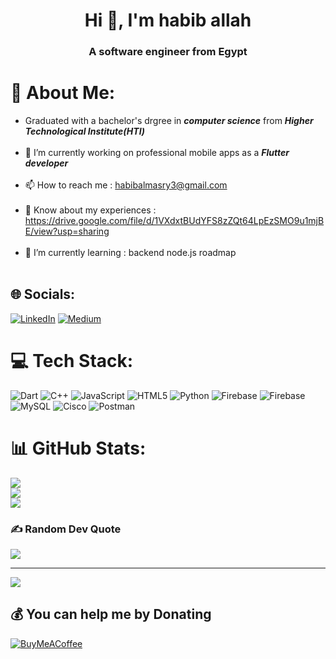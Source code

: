 <h1 align="center">Hi 👋, I'm habib allah</h1>
<h3 align="center">A software engineer from Egypt</h3>

# 💫 About Me:

- Graduated with a bachelor's drgree in ***computer science*** from ***Higher Technological Institute(HTI)***<br><br>
- 🔭 I’m currently working on professional mobile apps as a ***Flutter developer***<br><br>
- 📫 How to reach me : habibalmasry3@gmail.com<br><br>
- 📄 Know about my experiences : https://drive.google.com/file/d/1VXdxtBUdYFS8zZQt64LpEzSMO9u1mjBE/view?usp=sharing<br><br>
- 🌱 I’m currently learning : backend node.js roadmap<br><br>


## 🌐 Socials:
[![LinkedIn](https://img.shields.io/badge/LinkedIn-%230077B5.svg?logo=linkedin&logoColor=white)](https://linkedin.com/in/habib-almasry-012685198) [![Medium](https://img.shields.io/badge/Medium-12100E?logo=medium&logoColor=white)](https://medium.com/@@habibalmasry3) 

# 💻 Tech Stack:
![Dart](https://img.shields.io/badge/dart-%230175C2.svg?style=for-the-badge&logo=dart&logoColor=white) ![C++](https://img.shields.io/badge/c++-%2300599C.svg?style=for-the-badge&logo=c%2B%2B&logoColor=white) ![JavaScript](https://img.shields.io/badge/javascript-%23323330.svg?style=for-the-badge&logo=javascript&logoColor=%23F7DF1E) ![HTML5](https://img.shields.io/badge/html5-%23E34F26.svg?style=for-the-badge&logo=html5&logoColor=white) ![Python](https://img.shields.io/badge/python-3670A0?style=for-the-badge&logo=python&logoColor=ffdd54) ![Firebase](https://img.shields.io/badge/firebase-%23039BE5.svg?style=for-the-badge&logo=firebase) ![Firebase](https://img.shields.io/badge/Firebase-039BE5?style=for-the-badge&logo=Firebase&logoColor=white) ![MySQL](https://img.shields.io/badge/mysql-%2300000f.svg?style=for-the-badge&logo=mysql&logoColor=white) ![Cisco](https://img.shields.io/badge/cisco-%23049fd9.svg?style=for-the-badge&logo=cisco&logoColor=black) ![Postman](https://img.shields.io/badge/Postman-FF6C37?style=for-the-badge&logo=postman&logoColor=white)
# 📊 GitHub Stats:
![](https://github-readme-stats.vercel.app/api?username=habiballah2001&theme=dark&hide_border=false&include_all_commits=true&count_private=true)<br/>
![](https://github-readme-streak-stats.herokuapp.com/?user=habiballah2001&theme=dark&hide_border=false)<br/>
![](https://github-readme-stats.vercel.app/api/top-langs/?username=habiballah2001&theme=dark&hide_border=false&include_all_commits=true&count_private=true&layout=compact)

### ✍️ Random Dev Quote
![](https://quotes-github-readme.vercel.app/api?type=vetical&theme=radical)

---
[![](https://visitcount.itsvg.in/api?id=habiballah2001&icon=0&color=0)](https://visitcount.itsvg.in)

  ## 💰 You can help me by Donating
  [![BuyMeACoffee](https://img.shields.io/badge/Buy%20Me%20a%20Coffee-ffdd00?style=for-the-badge&logo=buy-me-a-coffee&logoColor=black)](https://buymeacoffee.com/habiballah) 

  
<!-- Proudly created with GPRM ( https://gprm.itsvg.in ) -->

